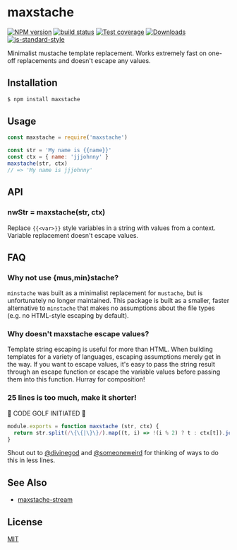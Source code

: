 # maxstache
[![NPM version][npm-image]][npm-url]
[![build status][travis-image]][travis-url]
[![Test coverage][codecov-image]][codecov-url]
[![Downloads][downloads-image]][downloads-url]
[![js-standard-style][standard-image]][standard-url]

Minimalist mustache template replacement. Works extremely fast on one-off
replacements and doesn't escape any values.

## Installation
```sh
$ npm install maxstache
```

## Usage
```js
const maxstache = require('maxstache')

const str = 'My name is {{name}}'
const ctx = { name: 'jjjohnny' }
maxstache(str, ctx)
// => 'My name is jjjohnny'
```

## API
### nwStr = maxstache(str, ctx)
Replace `{{<var>}}` style variables in a string with values from a context.
Variable replacement doesn't escape values.

## FAQ
### Why not use {mus,min}stache?
`minstache` was built as a minimalist replacement for `mustache`, but is
unfortunately no longer maintained. This package is built as a smaller, faster
alternative to `minstache` that makes no assumptions about the file types (e.g.
no HTML-style escaping by default).

### Why doesn't maxstache escape values?
Template string escaping is useful for more than HTML. When building templates
for a variety of languages, escaping assumptions merely get in the way. If you
want to escape values, it's easy to pass the string result through an escape
function or escape the variable values before passing them into this function.
Hurray for composition!

### 25 lines is too much, make it shorter!
:rotating_light: CODE GOLF INITIATED :rotating_light:
```js
module.exports = function maxstache (str, ctx) {
  return str.split(/\{\{|\}\}/).map((t, i) => !(i % 2) ? t : ctx[t]).join('')
}
```
Shout out to [@divinegod](https://github.com/divinegod) and
[@someoneweird](https://github.com/SomeoneWeird) for thinking of ways to do
this in less lines.

## See Also
- [maxstache-stream][1]

## License
[MIT](https://tldrlegal.com/license/mit-license)

[npm-image]: https://img.shields.io/npm/v/maxstache.svg?style=flat-square
[npm-url]: https://npmjs.org/package/maxstache
[travis-image]: https://img.shields.io/travis/yoshuawuyts/maxstache/master.svg?style=flat-square
[travis-url]: https://travis-ci.org/yoshuawuyts/maxstache
[codecov-image]: https://img.shields.io/codecov/c/github/yoshuawuyts/maxstache/master.svg?style=flat-square
[codecov-url]: https://codecov.io/github/yoshuawuyts/maxstache
[downloads-image]: http://img.shields.io/npm/dm/maxstache.svg?style=flat-square
[downloads-url]: https://npmjs.org/package/maxstache
[standard-image]: https://img.shields.io/badge/code%20style-standard-brightgreen.svg?style=flat-square
[standard-url]: https://github.com/feross/standard

[1]: https://github.com/yoshuawuyts/maxstache-stream
